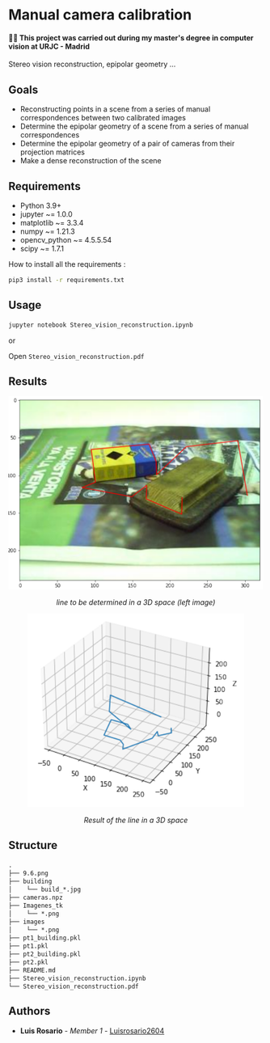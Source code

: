 # Manual camera calibration

#### 👨‍🎓 This project was carried out during my master's degree in computer vision at URJC - Madrid

Stereo vision reconstruction, epipolar geometry ...

## Goals

- Reconstructing points in a scene from a series of manual correspondences between two calibrated images
- Determine the epipolar geometry of a scene from a series of manual correspondences
- Determine the epipolar geometry of a pair of cameras from their projection matrices
- Make a dense reconstruction of the scene

## Requirements

* Python 3.9+
* jupyter ~= 1.0.0
* matplotlib ~= 3.3.4
* numpy ~= 1.21.3
* opencv_python ~= 4.5.5.54
* scipy ~= 1.7.1

How to install all the requirements :

```bash
pip3 install -r requirements.txt
```

## Usage

```bash
jupyter notebook Stereo_vision_reconstruction.ipynb
```

or

Open ```Stereo_vision_reconstruction.pdf```

## Results

<p align="center">
  <img src="./images/result.png">
</p>
<p align="center">
  <i>line to be determined in a 3D space (left image)</i>
</p>

<p align="center">
  <img src="./images/result1.png">
</p>
<p align="center">
  <i>Result of the line in a 3D space</i>
</p>

## Structure
    .
    ├── 9.6.png
    ├── building
    │    └── build_*.jpg
    ├── cameras.npz
    ├── Imagenes_tk
    │    └── *.png
    ├── images
    │    └── *.png
    ├── pt1_building.pkl
    ├── pt1.pkl
    ├── pt2_building.pkl
    ├── pt2.pkl
    ├── README.md
    ├── Stereo_vision_reconstruction.ipynb
    └── Stereo_vision_reconstruction.pdf

## Authors

* **Luis Rosario** - *Member 1* - [Luisrosario2604](https://github.com/Luisrosario2604)
